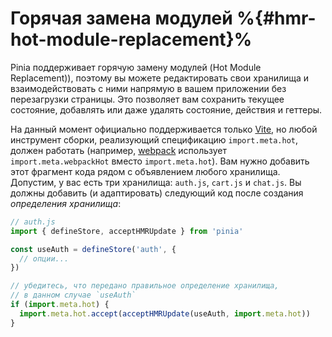 # Горячая замена модулей %{#hmr-hot-module-replacement}%

Pinia поддерживает горячую замену модулей (Hot Module Replacement)), поэтому вы можете редактировать свои хранилища и взаимодействовать с ними напрямую в вашем приложении без перезагрузки страницы. Это позволяет вам сохранить текущее состояние, добавлять или даже удалять состояние, действия и геттеры.

На данный момент официально поддерживается только [Vite](https://vitejs.dev/), но любой инструмент сборки, реализующий спецификацию `import.meta.hot`, должен работать (например, [webpack](https://webpack.js.org/api/module-variables/#importmetawebpackhot) использует `import.meta.webpackHot` вместо `import.meta.hot`).
Вам нужно добавить этот фрагмент кода рядом с объявлением любого хранилища. Допустим, у вас есть три хранилища: `auth.js`, `cart.js` и `chat.js`. Вы должны добавить (и адаптировать) следующий код после создания _определения хранилища_:

```js
// auth.js
import { defineStore, acceptHMRUpdate } from 'pinia'

const useAuth = defineStore('auth', {
  // опции...
})

// убедитесь, что передано правильное определение хранилища,
// в данном случае `useAuth`
if (import.meta.hot) {
  import.meta.hot.accept(acceptHMRUpdate(useAuth, import.meta.hot))
}
```
